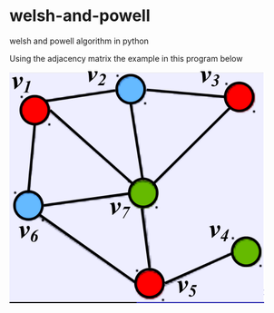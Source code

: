 # welsh-and-powell
welsh and powell algorithm in python

Using the adjacency matrix
the example in this program below

![alt text](./WAPellExple.PNG "Exemple")
